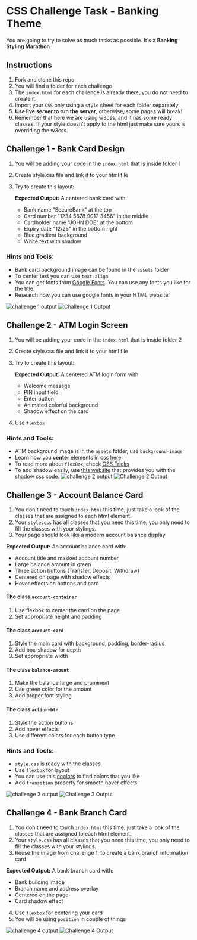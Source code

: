 # CSS Challenge Task - Banking Theme

You are going to try to solve as much tasks as possible. It's a **Banking Styling Marathon**

## Instructions

1. Fork and clone this repo
2. You will find a folder for each challenge
3. The `index.html` for each challenge is already there, you do not need to create it.
4. Import your `CSS` only using a `style` sheet for each folder separately
5. **Use live server to run the server**, otherwise, some pages will break!
6. Remember that here we are using w3css, and it has some ready classes. If your style doesn't apply to the html just make sure yours is overriding the w3css.

## Challenge 1 - Bank Card Design

1. You will be adding your code in the `index.html` that is inside folder 1
2. Create style.css file and link it to your html file
3. Try to create this layout:

   **Expected Output:** A centered bank card with:

   - Bank name "SecureBank" at the top
   - Card number "1234 5678 9012 3456" in the middle
   - Cardholder name "JOHN DOE" at the bottom
   - Expiry date "12/25" in the bottom right
   - Blue gradient background
   - White text with shadow

### Hints and Tools:

- Bank card background image can be found in the `assets` folder
- To center text you can use `text-align`
- You can get fonts from [Google Fonts](https://fonts.google.com/). You can use any fonts you like for the title.
- Research how you can use google fonts in your HTML website!

![challenge 1 output](./images/screenshot.png)
![Challenge 1 Output](./assets/challenge1-output.png)

## Challenge 2 - ATM Login Screen

1. You will be adding your code in the `index.html` that is inside folder 2
2. Create style.css file and link it to your html file
3. Try to create this layout:

   **Expected Output:** A centered ATM login form with:

   - Welcome message
   - PIN input field
   - Enter button
   - Animated colorful background
   - Shadow effect on the card

4. Use `flexbox`

### Hints and Tools:

- ATM background image is in the `assets` folder, use `background-image`
- Learn how you **center** elements in css [here](https://www.better.dev/centering-things-with-css-flexbox)
- To read more about `flexBox`, check [CSS Tricks](https://css-tricks.com/snippets/css/a-guide-to-flexbox/)
- To add shadow easily, use [this website](https://html-css-js.com/css/generator/box-shadow/) that provides you with the shadow css code.
  ![challenge 2 output](./images/screenshot.png)
  ![Challenge 2 Output](./assets/challenge2-output.png)

## Challenge 3 - Account Balance Card

1. You don't need to touch `index.html` this time, just take a look of the classes that are assigned to each html element.
2. Your `style.css` has all classes that you need this time, you only need to fill the classes with your stylings.
3. Your page should look like a modern account balance display

**Expected Output:** An account balance card with:

- Account title and masked account number
- Large balance amount in green
- Three action buttons (Transfer, Deposit, Withdraw)
- Centered on page with shadow effects
- Hover effects on buttons and card

#### **The class `account-container`**

1. Use flexbox to center the card on the page
2. Set appropriate height and padding

#### **The class `account-card`**

1. Style the main card with background, padding, border-radius
2. Add box-shadow for depth
3. Set appropriate width

#### **The class `balance-amount`**

1. Make the balance large and prominent
2. Use green color for the amount
3. Add proper font styling

#### **The class `action-btn`**

1. Style the action buttons
2. Add hover effects
3. Use different colors for each button type

### Hints and Tools:

- `style.css` is ready with the classes
- Use `flexbox` for layout
- You can use this [coolors](https://coolors.co/) to find colors that you like
- Add `transition` property for smooth hover effects

![challenge 3 output](./images/screenshot.png)
![Challenge 3 Output](./assets/challenge3-output.png)

## Challenge 4 - Bank Branch Card

1. You don't need to touch `index.html` this time, just take a look of the classes that are assigned to each html element.
2. Your `style.css` has all classes that you need this time, you only need to fill the classes with your stylings.
3. Reuse the image from challenge 1, to create a bank branch information card

**Expected Output:** A bank branch card with:

- Bank building image
- Branch name and address overlay
- Centered on the page
- Card shadow effect

4. Use `flexbox` for centering your card
5. You will be using `position` in couple of things

![challenge 4 output](./images/screenshot.png)
![Challenge 4 Output](./assets/challenge4-output.png)
